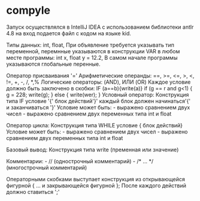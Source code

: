 # compyle
Запуск осуществлялся в IntelliJ IDEA c использованием библиотеки antlr 4.8
на вход подается файл с кодом на языке kid.

Типы данных: int, float, 
При объявление  требуется указывать тип переменной, перемнные указываются в конструкции VAR 
в любом месте программы: 
int x, float y = 12.2, 
В самом начале программы указываются глобальные перенные.
 
Оператор присваивания '='
Арифметические операнды: ==, >=, <=, >, <, !=,  +, -, /, *,%
Логические операторы: (AND), ИЛИ (OR)
  Каждое условие должно быть заключено в скобки: IF (a==b){write(a)} 
   if (g == r and g<1) {
    g = 228;
    write(g);
    }
    else
    {
    write(wer);
    }
Условный оператор:
  Конструкция типа   IF условие '{' блок действий'}' каждый блок должен начинаться'{' и заканчиваться  '}' 
  Условие может быть: - выражено сравнением двух чисел
                      - выражено сравнением двух переменных типа int и float

Оператор цикла:
  Конструкция типа  WHILE условие { блок действий}
  Условие может быть: - выражено сравнением двух чисел
                      - выражено сравнением двух переменных типа int и float
  

Базовый вывод:
  Конструкция типа  write (пременная или значение)


Комментарии:
    - // (однострочный комментарий)
    - /* ... */ (многострочный комментарий)

Операторными скобками выступает конструкция из открывающейся фигурной  { ... и закрывающейся фигурной }; 
После каждого действий должно ставиться ';'

